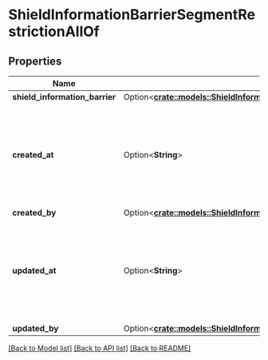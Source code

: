 # ShieldInformationBarrierSegmentRestrictionAllOf

## Properties

Name | Type | Description | Notes
------------ | ------------- | ------------- | -------------
**shield_information_barrier** | Option<[**crate::models::ShieldInformationBarrierBase**](ShieldInformationBarrier--Base.md)> |  | [optional]
**created_at** | Option<**String**> | ISO date time string when this shield information barrier Segment Restriction object was created. | [optional]
**created_by** | Option<[**crate::models::ShieldInformationBarrierSegmentRestrictionAllOfCreatedBy**](ShieldInformationBarrierSegmentRestriction_allOf_created_by.md)> |  | [optional]
**updated_at** | Option<**String**> | ISO date time string when this shield information barrier segment Restriction was updated. | [optional]
**updated_by** | Option<[**crate::models::ShieldInformationBarrierSegmentRestrictionAllOfUpdatedBy**](ShieldInformationBarrierSegmentRestriction_allOf_updated_by.md)> |  | [optional]

[[Back to Model list]](../README.md#documentation-for-models) [[Back to API list]](../README.md#documentation-for-api-endpoints) [[Back to README]](../README.md)


